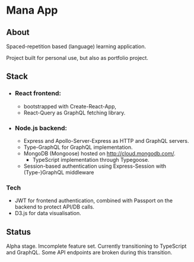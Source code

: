 # Mana App
## About
Spaced-repetition based (language) learning application. 

Project built for personal use, but also as portfolio project.

## Stack

- ### React frontend:
    - bootstrapped with Create-React-App,
    - React-Query as GraphQL fetching library.
- ### Node.js backend: 
    - Express and Apollo-Server-Express as HTTP and GraphQL servers.
    - Type-GraphQL for GraphQL implementation.
    - MongoDB (Mongoose) hosted on http://cloud.mongodb.com/.
        - TypeScript implementation through Typegoose.
    - Session-based authentication using Express-Session with (Type-)GraphQL middleware

### Tech
- JWT for frontend authentication, combined with Passport on the backend to protect API/DB calls.
- D3.js for data visualisation.

## Status
Alpha stage. Imcomplete feature set. Currently transitioning to TypeScript and GraphQL. Some API endpoints are broken during this transition.